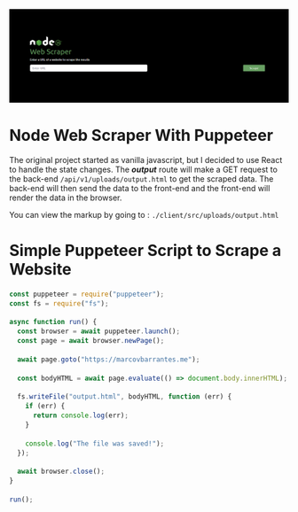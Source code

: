 <img src="./node-web-scraper.png"/>

# Node Web Scraper With Puppeteer

The original project started as vanilla javascript, but I decided to use React to handle the state changes. The **_output_** route will make a GET request to the back-end `/api/v1/uploads/output.html` to get the scraped data. The back-end will then send the data to the front-end and the front-end will render the data in the browser.

You can view the markup by going to : `./client/src/uploads/output.html`

# Simple Puppeteer Script to Scrape a Website

```javascript
const puppeteer = require("puppeteer");
const fs = require("fs");

async function run() {
  const browser = await puppeteer.launch();
  const page = await browser.newPage();

  await page.goto("https://marcovbarrantes.me");

  const bodyHTML = await page.evaluate(() => document.body.innerHTML);

  fs.writeFile("output.html", bodyHTML, function (err) {
    if (err) {
      return console.log(err);
    }

    console.log("The file was saved!");
  });

  await browser.close();
}

run();
```
